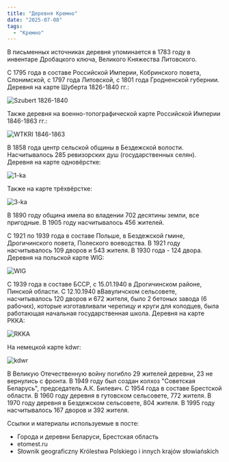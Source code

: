 ```yaml
---
title: "Деревня Кремно"
date: "2025-07-08"
tags: 
  - "Кремно"
---
```


В письменных источниках деревня упоминается в 1783 году в инвентаре Дробацкого ключа, Великого Княжества Литовского.

С 1795 года в составе Российской Империи, Кобринского повета, Слонимской, с 1797 года Литовской, с 1801 года Гродненской губернии. Деревня на карте Шуберта 1826-1840 гг.:

![Szubert 1826-1840](https://github.com/user-attachments/assets/4e685180-1852-4cc1-bec5-dfd2da8b249f)

Также деревня на военно-топографической карте Российской Империи 1846-1863 гг.:

![WTKRI 1846-1863](https://github.com/user-attachments/assets/7bf91959-9992-4fd5-b59a-2e7873d0aa4e)

В 1858 года центр сельской общины в Бездежской волости. Насчитывалось 285 ревизорских душ (государственных селян). Деревня на карте одновёрстке:

![1-ka](https://github.com/user-attachments/assets/d14cc3ef-773b-483b-a866-355cd3b255a5)

Также на карте трёхвёрстке:

![3-ka](https://github.com/user-attachments/assets/9a8f5fd7-131b-4837-9de3-40be879a4862)

В 1890 году община имела во владении 702 десятины земли, все пригодные. В 1905 году насчитывалось 456 жителей.

С 1921 по 1939 года в составе Польше, в Бездежской гмине, Дрогичинского повета, Полеского воеводства. В 1921 году насчитывалось 109 дворов и 543 жителя. В 1930 года - 124 двора. Деревня на польской карте WIG:

![WIG](https://github.com/user-attachments/assets/a4f7f086-69c7-4971-87e6-5b909366ee51)

С 1939 года в составе БССР, с 15.01.1940 в Дрогичинском районе, Пинской области. С 12.10.1940 вВавуличском сельсовете, насчитывалось 120 дворов и 672 жителя, было 2 бетоных завода (6 рабочих), которые изготавливали черепицу и круги для колодцев, была работающая начальная государственная школа. Деревня на карте РККА:

![RKKA](https://github.com/user-attachments/assets/99d898c9-de03-46e4-8d62-2d9a878a69a7)

На немецкой карте kdwr:

![kdwr](https://github.com/user-attachments/assets/b669d211-f22b-4f12-8478-30819b2c9d70)

В Великую Отечественную войну погибло 29 жителей деревни, 23 не вернулись с фронта.  В 1949 году был создан колхоз "Советская Беларусь", председатель А.К. Билевич. С 1954 года в составе Брестской области. В 1960 году деревня в гутовском сельсовете, 772 жителя. В 1970 году деревня в Бездежском сельсовете, 804 жителя. В 1995 году насчитывалось 167 дворов и 392 жителя.

Ссылки и материалы используемые в посте:
- Города и деревни Беларуси, Брестская область
- etomest.ru 
- Słownik geograficzny Królestwa Polskiego i innych krajów słowiańskich
